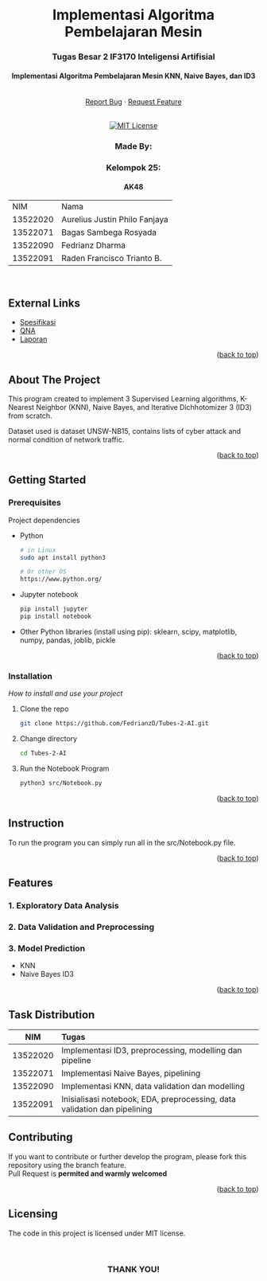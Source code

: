 <!-- Back to Top Link-->

<a name="readme-top"></a>

<br />
<div align="center">
  <h1 align="center">Implementasi Algoritma Pembelajaran Mesin </h1>

  <p align="center">
    <h3>Tugas Besar 2 IF3170 Inteligensi Artifisial</h3>
    <h4> Implementasi Algoritma Pembelajaran Mesin KNN, Naive Bayes, dan ID3</h4>
    <br/>
    <a href="https://github.com/FedrianzD/Tubes-2-AI/issues">Report Bug</a>
    ·
    <a href="https://github.com/FedrianzD/Tubes-2-AI/issues">Request Feature</a>
<br>
<br>

[![MIT License][license-shield]][license-url]

  </p>
</div>

<!-- CONTRIBUTOR -->
<div align="center" id="contributor">
  <strong>
    <h3>Made By:</h3>
    <h3>Kelompok 25:</h3>
    <h4>AK48</h4>
    <table align="center">
      <tr>
        <td>NIM</td>
        <td>Nama</td>
      </tr>
      <tr>
        <td>13522020</td>
        <td>Aurelius Justin Philo Fanjaya</td>
      </tr>
      <tr>
        <td>13522071</td>
        <td>Bagas Sambega Rosyada</td>
      </tr>
      <tr>
        <td>13522090</td>
        <td>Fedrianz Dharma</td>
      </tr>
      <tr>
        <td>13522091</td>
        <td>Raden Francisco Trianto B.</td>
      </tr>
    </table>
  </strong>
  <br>
</div>

## External Links

- [Spesifikasi](https://docs.google.com/document/d/1VeANMQfcVBpKY3ndUyeCD0Y9iUvwzpQzeU6bKMmzxT0/edit?tab=t.0)
- [QNA](https://docs.google.com/spreadsheets/d/1vdcs6_H2dzAcGRpMfuVdMeMgwbOueonr9H8Ktf1EsM0/edit?gid=560206619#gid=560206619)
- [Laporan](https://docs.google.com/document/d/1iDwJllOA6Uf438fbzmimmKoD7AGRCUoFMRKjtvwD5KY/edit?usp=sharing)

<p align="right">(<a href="#readme-top">back to top</a>)</p>

<!-- ABOUT THE PROJECT -->

## About The Project

This program created to implement 3 Supervised Learning algorithms, K-Nearest Neighbor (KNN), Naive Bayes, and Iterative Dichhotomizer 3 (ID3) from scratch.

Dataset used is dataset UNSW-NB15, contains lists of cyber attack and normal condition of network traffic.

<p align="right">(<a href="#readme-top">back to top</a>)</p>

<!-- GETTING STARTED -->

## Getting Started

### Prerequisites

Project dependencies  

- Python
  ```sh
  # in Linux
  sudo apt install python3
  
  # Or other OS
  https://www.python.org/
  ```
- Jupyter notebook
    ```sh
    pip install jupyter
    pip install notebook
    ```
- Other Python libraries (install using pip): sklearn, scipy, matplotlib, numpy, pandas, joblib, pickle
    
<p align="right">(<a href="#readme-top">back to top</a>)</p>

### Installation

_How to install and use your project_

1. Clone the repo
   ```sh
   git clone https://github.com/FedrianzD/Tubes-2-AI.git
   ```
2. Change directory
    ```sh
    cd Tubes-2-AI
    ```
3. Run the Notebook Program
    ```sh
    python3 src/Notebook.py
    ```

<p align="right">(<a href="#readme-top">back to top</a>)</p>

<!-- INSTURCTION -->

## Instruction

To run the program you can simply run all in the src/Notebook.py file.


<p align="right">(<a href="#readme-top">back to top</a>)</p>

<!-- FEATURES -->

## Features

### 1. Exploratory Data Analysis

### 2. Data Validation and Preprocessing

### 3. Model Prediction
- KNN
- Naive Bayes
ID3

<p align="right">(<a href="#readme-top">back to top</a>)</p>

<!-- TASK DISTRIBUTION -->

## Task Distribution

|   NIM    | Tugas                                                                                                                                                                               |
|:--------:|:------------------------------------------------------------------------------------------------------------------------------------------------------------------------------------|
| 13522020 | Implementasi ID3, preprocessing, modelling dan pipeline                                                                         |
| 13522071 | Implementasi Naive Bayes, pipelining                                                                                            |
| 13522090 | Implementasi KNN, data validation dan modelling                                                             |
| 13522091 | Inisialisasi notebook, EDA, preprocessing, data validation dan pipelining |


<!-- CONTRIBUTING -->

## Contributing

If you want to contribute or further develop the program, please fork this repository using the branch feature.  
Pull Request is **permited and warmly welcomed**

<p align="right">(<a href="#readme-top">back to top</a>)</p>

<!-- LICENSE -->

## Licensing

The code in this project is licensed under MIT license.

<br>
<h3 align="center"> THANK YOU! </h3>

[issues-url]: https://github.com/FedrianzD/Tubes-2-AI/issues
[license-shield]: https://img.shields.io/badge/License-MIT-yellow
[license-url]: https://github.com/FedrianzD/Tubes-2-AI/blob/main/LICENSE